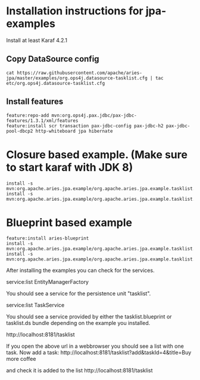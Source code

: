 # Installation instructions for jpa-examples

Install at least Karaf 4.2.1

## Copy DataSource config
```
cat https://raw.githubusercontent.com/apache/aries-jpa/master/examples/org.ops4j.datasource-tasklist.cfg | tac etc/org.ops4j.datasource-tasklist.cfg
```

## Install features
```
feature:repo-add mvn:org.ops4j.pax.jdbc/pax-jdbc-features/1.3.1/xml/features
feature:install scr transaction pax-jdbc-config pax-jdbc-h2 pax-jdbc-pool-dbcp2 http-whiteboard jpa hibernate
```

# Closure based example. (Make sure to start karaf with JDK 8)
```
install -s mvn:org.apache.aries.jpa.example/org.apache.aries.jpa.example.tasklist.model/2.7.0
install -s mvn:org.apache.aries.jpa.example/org.apache.aries.jpa.example.tasklist.ds/2.7.0
```

# Blueprint based example
```
feature:install aries-blueprint
install -s mvn:org.apache.aries.jpa.example/org.apache.aries.jpa.example.tasklist.model/2.7.0
install -s mvn:org.apache.aries.jpa.example/org.apache.aries.jpa.example.tasklist.blueprint/2.7.0
```

After installing the examples you can check for the services.

service:list EntityManagerFactory

You should see a service for the persistence unit "tasklist".

service:list TaskService

You should see a service provided by either the tasklist.blueprint or tasklist.ds bundle depending on the example you installed.

http://localhost:8181/tasklist

If you open the above url in a webbrowser you should see a list with one task.
Now add a task:
http://localhost:8181/tasklist?add&taskId=4&title=Buy more coffee

and check it is added to the list
http://localhost:8181/tasklist
